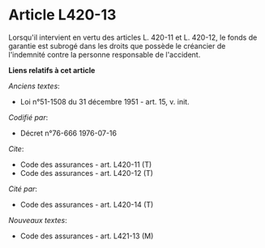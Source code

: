 # Article L420-13

Lorsqu'il intervient en vertu des articles L. 420-11 et L. 420-12, le fonds de garantie est subrogé dans les droits que
possède le créancier de l'indemnité contre la personne responsable de l'accident.

**Liens relatifs à cet article**

_Anciens textes_:

  - Loi n°51-1508 du 31 décembre 1951 - art. 15, v. init.

_Codifié par_:

  - Décret n°76-666 1976-07-16

_Cite_:

  - Code des assurances - art. L420-11 (T)
  - Code des assurances - art. L420-12 (T)

_Cité par_:

  - Code des assurances - art. L420-14 (T)

_Nouveaux textes_:

  - Code des assurances - art. L421-13 (M)
